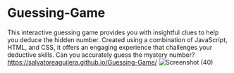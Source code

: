 # Guessing-Game
This interactive guessing game provides you with insightful clues to help you deduce the hidden number. Created using a combination of JavaScript, HTML, and CSS, 
it offers an engaging experience that challenges your deductive skills. Can you accurately guess the mystery number?
https://salvatoreaguilera.github.io/Guessing-Game/
![Screenshot (40)](https://github.com/SalvatoreAguilera/Guessing-Game/assets/143650500/651edfc6-b424-413d-a2bb-c9799e253e4a)
